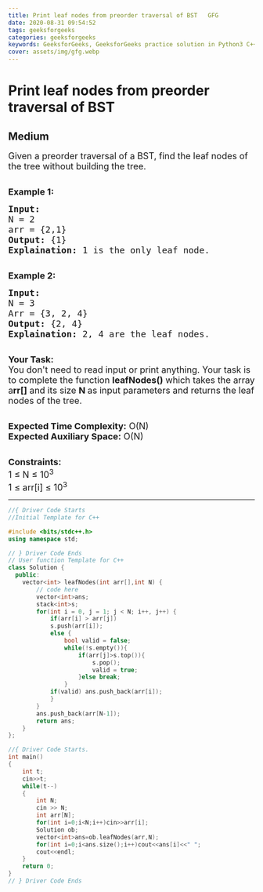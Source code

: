 ```yaml
---
title: Print leaf nodes from preorder traversal of BST   GFG
date: 2020-08-31 09:54:52
tags: geeksforgeeks
categories: geeksforgeeks
keywords: GeeksforGeeks, GeeksforGeeks practice solution in Python3 C++ Java, Print leaf nodes from preorder traversal of BST - GFG solution
cover: assets/img/gfg.webp
---
```



# Print leaf nodes from preorder traversal of BST
## Medium
<div class="problems_problem_content__Xm_eO"><p><span style="font-size:18px">Given a preorder traversal of a BST, find&nbsp;the leaf nodes of the tree without building the tree.</span></p>

<p><br>
<span style="font-size:18px"><strong>Example 1:</strong></span></p>

<pre><span style="font-size:18px"><strong>Input:</strong>
N = 2
arr = {2,1}
<strong>Output:</strong> {1}
<strong>Explaination:</strong> 1 is the only leaf node.
</span></pre>

<p><br>
<span style="font-size:18px"><strong>Example 2:</strong></span></p>

<pre><span style="font-size:18px"><strong>Input:</strong>
N = 3
Arr = {3, 2, 4}
<strong>Output:</strong> {2, 4}
<strong>Explaination:</strong> 2, 4 are the leaf nodes.</span></pre>

<p><br>
<span style="font-size:18px"><strong>Your Task:</strong><br>
You don't need to read input or print anything. Your task is to complete the function&nbsp;<strong>leafNodes()</strong>&nbsp;which takes the array a<strong>rr[]</strong> and its size <strong>N&nbsp;</strong>as input parameters&nbsp;and returns&nbsp;the leaf nodes of the tree.</span></p>

<p><br>
<span style="font-size:18px"><strong>Expected Time Complexity:</strong> O(N)<br>
<strong>Expected Auxiliary Space:</strong> O(N)</span></p>

<p><br>
<span style="font-size:18px"><strong>Constraints:</strong><br>
1 ≤ N ≤ 10<sup>3</sup><br>
1 ≤ arr[i]&nbsp;≤ 10<sup>3</sup></span></p>
</div>

---




```cpp
//{ Driver Code Starts
//Initial Template for C++

#include <bits/stdc++.h>
using namespace std;

// } Driver Code Ends
// User function Template for C++
class Solution {
  public:
    vector<int> leafNodes(int arr[],int N) {
        // code here
        vector<int>ans;
        stack<int>s;
        for(int i = 0, j = 1; j < N; i++, j++) {
            if(arr[i] > arr[j]) 
            s.push(arr[i]);
            else {
                bool valid = false;
                while(!s.empty()){
                    if(arr[j]>s.top()){
                        s.pop();
                        valid = true;
                    }else break;
                }
            if(valid) ans.push_back(arr[i]);
            }
        }
        ans.push_back(arr[N-1]);
        return ans;
    }
};

//{ Driver Code Starts.
int main()
{
    int t;
    cin>>t;
    while(t--)
    {
        int N;
        cin >> N;
        int arr[N];
        for(int i=0;i<N;i++)cin>>arr[i];
        Solution ob;
        vector<int>ans=ob.leafNodes(arr,N);
        for(int i=0;i<ans.size();i++)cout<<ans[i]<<" ";
        cout<<endl;
    }
    return 0;
}
// } Driver Code Ends
```
